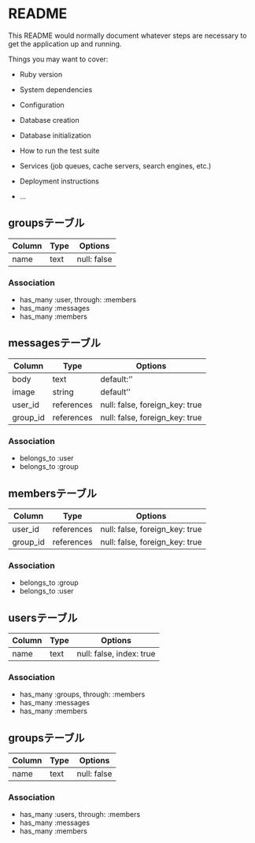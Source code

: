 # README

This README would normally document whatever steps are necessary to get the
application up and running.

Things you may want to cover:

* Ruby version

* System dependencies

* Configuration

* Database creation

* Database initialization

* How to run the test suite

* Services (job queues, cache servers, search engines, etc.)

* Deployment instructions

* ...

## groupsテーブル
|Column|Type|Options|
|------|----|-------|
|name|text|null: false|

### Association
- has_many :user, through: :members
- has_many :messages
- has_many :members


## messagesテーブル
|Column|Type|Options|
|------|----|-------|
|body|text|default:‘’|
|image|string|default’’|
|user_id|references|null: false, foreign_key: true|
|group_id|references|null: false, foreign_key: true|

### Association
- belongs_to :user
- belongs_to :group

## membersテーブル

|Column|Type|Options|
|------|----|-------|
|user_id|references|null: false, foreign_key: true|
|group_id|references|null: false, foreign_key: true|

### Association
- belongs_to :group
- belongs_to :user


## usersテーブル
|Column|Type|Options|
|------|----|-------|
|name|text|null: false, index: true|

### Association
- has_many :groups, through: :members
- has_many :messages
- has_many :members


## groupsテーブル
|Column|Type|Options|
|------|----|-------|
|name|text|null: false|

### Association
- has_many :users, through: :members
- has_many :messages
- has_many :members
